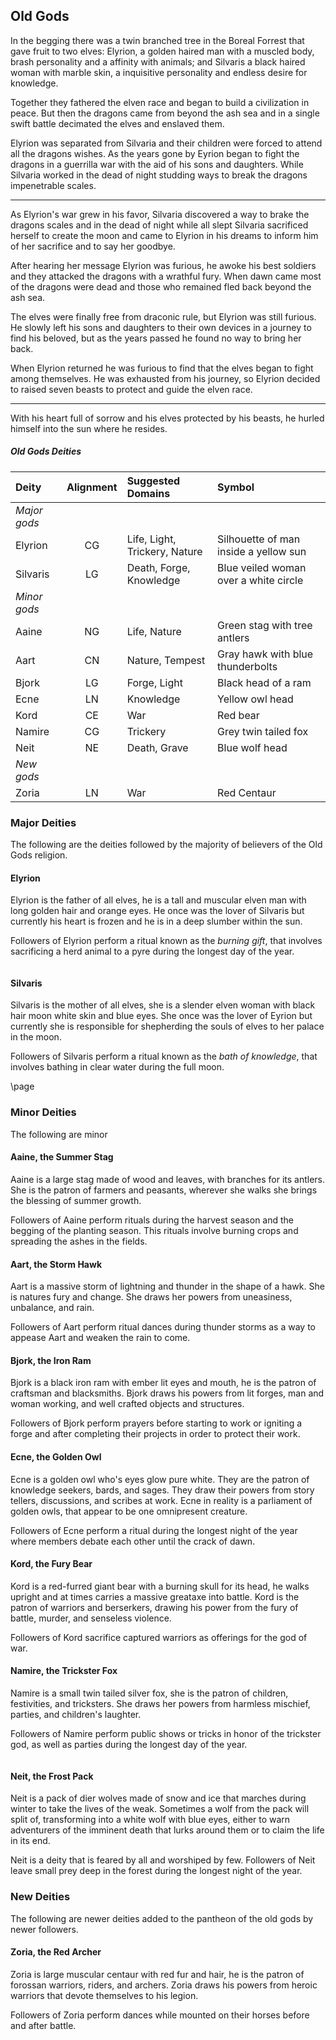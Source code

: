## Old Gods
In the begging there was a twin branched tree in the Boreal Forrest that gave fruit to two elves: Elyrion, a golden haired man with a muscled body, brash personality and a affinity with animals; and Silvaris a black haired woman with marble skin, a inquisitive personality and endless desire for knowledge.

Together they fathered the elven race and began to build a civilization in peace. But then the dragons came from beyond the ash sea and in a single swift battle decimated the elves and enslaved them.

Elyrion was separated from Silvaria and their children were forced to attend all the dragons wishes. As the years gone by Eyrion began to fight the dragons in a guerrilla war with the aid of his sons and daughters. While Silvaria worked in the dead of night studding ways to break the dragons impenetrable scales.
___
As Elyrion's war grew in his favor, Silvaria discovered a way to brake the dragons scales and in the dead of night while all slept Silvaria sacrificed herself to create the moon and came to Elyrion in his dreams to inform him of her sacrifice and to say her goodbye.

After hearing her message Elyrion was furious, he awoke his best soldiers and they attacked the dragons with a wrathful fury. When dawn came most of the dragons were dead and those who remained fled back beyond the ash sea.

The elves were finally free from draconic rule, but Elyrion was still furious. He slowly left his sons and daughters to their own devices in a journey to find his beloved, but as the years passed he found no way to bring her back.

When Elyrion returned he was furious to find that the elves began to fight among themselves. He was exhausted from his journey, so Elyrion decided to raised seven beasts to protect and guide the elven race.
___
With his heart full of sorrow and his elves protected by his beasts, he hurled himself into the sun where he resides.

<div class='wide'>

##### Old Gods Deities
| Deity      | Alignment | Suggested Domains      | Symbol                                |
|:-----------|:--:|:------------------------------|:--------------------------------------|
|*Major gods*|    |                               |                                       |
| Elyrion    | CG | Life, Light, Trickery, Nature | Silhouette of man inside a yellow sun |
| Silvaris   | LG | Death, Forge, Knowledge       | Blue veiled woman over a white circle |
|*Minor gods*|    |                               |                                       |
| Aaine      | NG | Life, Nature                  | Green stag with tree antlers          |
| Aart       | CN | Nature, Tempest               | Gray hawk with blue thunderbolts      |
| Bjork      | LG | Forge, Light                  | Black head of a ram                   |
| Ecne       | LN | Knowledge                     | Yellow owl head                       |
| Kord       | CE | War                           | Red bear                              |
| Namire     | CG | Trickery                      | Grey twin tailed fox                  |
| Neit       | NE | Death, Grave                  | Blue wolf head                        |
|*New gods*  |    |                               |                                       |
| Zoria      | LN | War                           | Red Centaur                           |

</div>

### Major Deities
The following are the deities followed by the majority of believers of the Old Gods religion.

#### Elyrion
Elyrion is the father of all elves, he is a tall and muscular elven man with long golden hair and orange eyes. He once was the lover of Silvaris but currently his heart is frozen and he is in a deep slumber within the sun.

Followers of Elyrion perform a ritual known as the *burning gift*, that involves sacrificing a herd animal to a pyre during the longest day of the year.

```
```

#### Silvaris
Silvaris is the mother of all elves, she is a slender elven woman with black hair moon white skin and blue eyes. She once was the lover of Eyrion but currently she is responsible for shepherding the souls of elves to her palace in the moon.

Followers of Silvaris perform a ritual known as the *bath of knowledge*, that involves bathing in clear water during the full moon.

\page

### Minor Deities
The following are minor

#### Aaine, the Summer Stag
Aaine is a large stag made of wood and leaves, with branches for its antlers. She is the patron of farmers and peasants, wherever she walks she brings the blessing of summer growth.

Followers of Aaine perform rituals during the harvest season and the begging of the planting season. This rituals involve burning crops and spreading the ashes in the fields.


#### Aart, the Storm Hawk
Aart is a massive storm of lightning and thunder in the shape of a hawk. She is natures fury and change. She draws her powers from uneasiness, unbalance, and rain.

Followers of Aart perform ritual dances during thunder storms as a way to appease Aart and weaken the rain to come.


#### Bjork, the Iron Ram
Bjork is a black iron ram with ember lit eyes and mouth, he is the patron of craftsman and blacksmiths. Bjork draws his powers from lit forges, man and woman working, and well crafted objects and structures.

Followers of Bjork perform prayers before starting to work or igniting a forge and after completing their projects in order to protect their work.


#### Ecne, the Golden Owl
Ecne is a golden owl who's eyes glow pure white. They are the patron of knowledge seekers, bards, and sages. They draw their powers from story tellers, discussions, and scribes at work. Ecne in reality is a parliament of golden owls, that appear to be one omnipresent creature.

Followers of Ecne perform a ritual during the longest night of the year where members debate each other until the crack of dawn.


#### Kord, the Fury Bear
Kord is a red-furred giant bear with a burning skull for its head, he walks upright and at times carries a massive greataxe into battle. Kord is the patron of warriors and berserkers, drawing his power from the fury of battle, murder, and senseless violence.

Followers of Kord sacrifice captured warriors as offerings for the god of war.


#### Namire, the Trickster Fox
Namire is a small twin tailed silver fox, she is the patron of children, festivities, and tricksters. She draws her powers from harmless mischief, parties, and children's laughter.

Followers of Namire perform public shows or tricks in honor of the trickster god, as well as parties during the longest day of the year. 

```
```

#### Neit, the Frost Pack
Neit is a pack of dier wolves made of snow and ice that marches during winter to take the lives of the weak. Sometimes a wolf from the pack will split of, transforming into a white wolf with blue eyes, either to warn adventurers of the imminent death that lurks around them or to claim the life in its end.

Neit is a deity that is feared by all and worshiped by few. Followers of Neit leave small prey deep in the forest during the longest night of the year.


### New Deities
The following are newer deities added to the pantheon of the old gods by newer followers.

#### Zoria, the Red Archer
Zoria is large muscular centaur with red fur and hair, he is the patron of forossan warriors, riders, and archers. Zoria draws his powers from heroic warriors that devote themselves to his legion.

Followers of Zoria perform dances while mounted on their horses before and after battle.